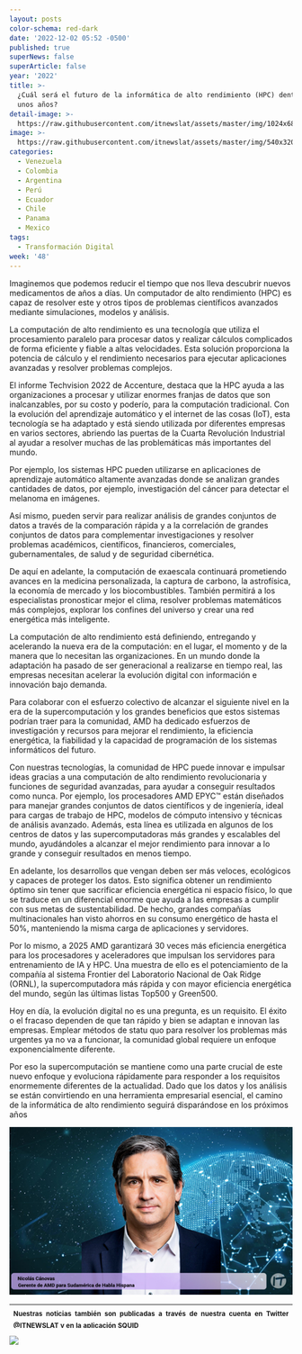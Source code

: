 ```yaml
---
layout: posts
color-schema: red-dark
date: '2022-12-02 05:52 -0500'
published: true
superNews: false
superArticle: false
year: '2022'
title: >-
  ¿Cuál será el futuro de la informática de alto rendimiento (HPC) dentro de
  unos años?
detail-image: >-
  https://raw.githubusercontent.com/itnewslat/assets/master/img/1024x680/Nicolas-Canovas-g.jpg
image: >-
  https://raw.githubusercontent.com/itnewslat/assets/master/img/540x320/Nicolas-Canovas-p.jpg
categories:
  - Venezuela
  - Colombia
  - Argentina
  - Perú
  - Ecuador
  - Chile
  - Panama
  - Mexico
tags:
  - Transformación Digital
week: '48'
---
```

Imaginemos que podemos reducir el tiempo que nos lleva descubrir nuevos medicamentos de años a días. Un computador de alto rendimiento (HPC) es capaz de resolver este y otros tipos de problemas científicos avanzados mediante simulaciones, modelos y análisis. 

La computación de alto rendimiento es una tecnología que utiliza el procesamiento paralelo para procesar datos y realizar cálculos complicados de forma eficiente y fiable a altas velocidades. Esta solución proporciona la potencia de cálculo y el rendimiento necesarios para ejecutar aplicaciones avanzadas y resolver problemas complejos. 

El informe Techvision 2022 de Accenture, destaca que la HPC ayuda a las organizaciones a procesar y utilizar enormes franjas de datos que son inalcanzables, por su costo y poderío, para la computación tradicional.  Con la evolución del aprendizaje automático y el internet de las cosas (IoT), esta tecnología se ha adaptado y está siendo utilizada por diferentes empresas en varios sectores, abriendo las puertas de la Cuarta Revolución Industrial al ayudar a resolver muchas de las problemáticas más importantes del mundo.

Por ejemplo, los sistemas HPC pueden utilizarse en aplicaciones de aprendizaje automático altamente avanzadas donde se analizan grandes cantidades de datos, por ejemplo, investigación del cáncer para detectar el melanoma en imágenes.

Así mismo, pueden servir para realizar análisis de grandes conjuntos de datos a través de la comparación rápida y a la correlación de grandes conjuntos de datos para complementar investigaciones y resolver problemas académicos, científicos, financieros, comerciales, gubernamentales, de salud y de seguridad cibernética.

De aquí en adelante, la computación de exaescala continuará prometiendo avances en la medicina personalizada, la captura de carbono, la astrofísica, la economía de mercado y los biocombustibles. También permitirá a los especialistas pronosticar mejor el clima, resolver problemas matemáticos más complejos, explorar los confines del universo y crear una red energética más inteligente.

La computación de alto rendimiento está definiendo, entregando y acelerando la nueva era de la computación: en el lugar, el momento y de la manera que lo necesitan las organizaciones. En un mundo donde la adaptación ha pasado de ser generacional a realizarse en tiempo real, las empresas necesitan acelerar la evolución digital con información e innovación bajo demanda. 

Para colaborar con el esfuerzo colectivo de alcanzar el siguiente nivel en la era de la supercomputación y los grandes beneficios que estos sistemas podrían traer para la comunidad, AMD ha dedicado esfuerzos de investigación y recursos para mejorar el rendimiento, la eficiencia energética, la fiabilidad y la capacidad de programación de los sistemas informáticos del futuro. 

Con nuestras tecnologías, la comunidad de HPC puede innovar e impulsar ideas gracias a una computación de alto rendimiento revolucionaria y funciones de seguridad avanzadas, para ayudar a conseguir resultados como nunca. Por ejemplo, los procesadores AMD EPYC™ están diseñados para manejar grandes conjuntos de datos científicos y de ingeniería, ideal para cargas de trabajo de HPC, modelos de cómputo intensivo y técnicas de análisis avanzado. Además, esta línea es utilizada en algunos de los centros de datos y las supercomputadoras más grandes y escalables del mundo, ayudándoles a alcanzar el mejor rendimiento para innovar a lo grande y conseguir resultados en menos tiempo.

En adelante, los desarrollos que vengan deben ser más veloces, ecológicos y capaces de proteger los datos. Esto significa obtener un rendimiento óptimo sin tener que sacrificar eficiencia energética ni espacio físico, lo que se traduce en un diferencial enorme que ayuda a las empresas a cumplir con sus metas de sustentabilidad. De hecho, grandes compañías multinacionales han visto ahorros en su consumo energético de hasta el 50%, manteniendo la misma carga de aplicaciones y servidores.

Por lo mismo, a 2025 AMD garantizará 30 veces más eficiencia energética para los procesadores y aceleradores que impulsan los servidores para entrenamiento de IA y HPC. Una muestra de ello es el potenciamiento de la compañía al sistema Frontier del Laboratorio Nacional de Oak Ridge (ORNL), la supercomputadora más rápida y con mayor eficiencia energética del mundo, según las últimas listas Top500 y Green500. 
 
Hoy en día, la evolución digital no es una pregunta, es un requisito. El éxito o el fracaso dependen de que tan rápido y bien se adaptan e innovan las empresas. Emplear métodos de statu quo para resolver los problemas más urgentes ya no va a funcionar, la comunidad global requiere un enfoque exponencialmente diferente. 

Por eso la supercomputación se mantiene como una parte crucial de este nuevo enfoque y evoluciona rápidamente para responder a los requisitos enormemente diferentes de la actualidad. Dado que los datos y los análisis se están convirtiendo en una herramienta empresarial esencial, el camino de la informática de alto rendimiento seguirá disparándose en los próximos años

![](https://raw.githubusercontent.com/itnewslat/assets/master/img/540x320/Nicolas-Canovas-p.jpg)

<table style="height: 42px;" width="569">
<tbody>
<tr>
<td style="text-align: justify;"><sub><strong>Nuestras noticias también son publicadas a través de nuestra cuenta en Twitter <a href="https://twitter.com/itnewslat?lang=es">@ITNEWSLAT</a> y en la aplicación <a href="https://squidapp.co/en/">SQUID</a></strong></sub></td>
</tr>
</tbody>
</table>

<img src="https://tracker.metricool.com/c3po.jpg?hash=56f88a41e39ab42c063cc51676587a04"/>